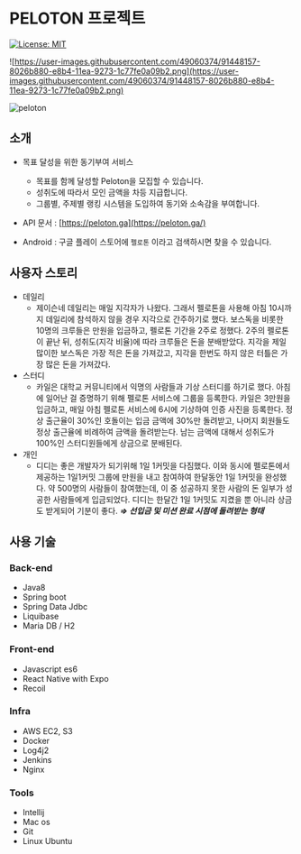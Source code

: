 # PELOTON 프로젝트
[![License: MIT](https://img.shields.io/badge/License-MIT-yellow.svg)](https://opensource.org/licenses/MIT)

![https://user-images.githubusercontent.com/49060374/91448157-8026b880-e8b4-11ea-9273-1c77fe0a09b2.png](https://user-images.githubusercontent.com/49060374/91448157-8026b880-e8b4-11ea-9273-1c77fe0a09b2.png)

![peloton](./image/peloton.gif)

## 소개

- 목표 달성을 위한 동기부여 서비스
    - 목표를 함께 달성할 Peloton을 모집할 수 있습니다.
    - 성취도에 따라서 모인 금액을 차등 지급합니다.
    - 그룹별, 주제별 랭킹 시스템을 도입하여 동기와 소속감을 부여합니다.

- API 문서 : [https://peloton.ga](https://peloton.ga/)
- Android : 구글 플레이 스토어에 `펠로톤` 이라고 검색하시면 찾을 수 있습니다.

## 사용자 스토리

- 데일리
    - 제이슨네 데일리는 매일 지각자가 나왔다. 그래서 펠로톤을 사용해 아침 10시까지 데일리에 참석하지 않을 경우 지각으로 간주하기로 했다. 보스독을 비롯한 10명의 크루들은 만원을 입금하고, 펠로톤 기간을 2주로 정했다. 2주의 펠로톤이 끝난 뒤, 성취도(지각 비율)에 따라 크루들은 돈을 분배받았다. 지각을 제일 많이한 보스독은 가장 적은 돈을 가져갔고, 지각을 한번도 하지 않은 터틀은 가장 많은 돈을 가져갔다.
- 스터디
    - 카일은 대학교 커뮤니티에서 익명의 사람들과 기상 스터디를 하기로 했다. 아침에 일어난 걸 증명하기 위해 펠로톤 서비스에 그룹을 등록한다. 카일은 3만원을 입금하고, 매일 아침 펠로톤 서비스에 6시에 기상하여 인증 사진을 등록한다. 정상 출근율이 30%인 호돌이는 입금 금액에 30%만 돌려받고, 나머지 회원들도 정상 출근율에 비례하여 금액을 돌려받는다. 남는 금액에 대해서 성취도가 100%인 스터디원들에게 상금으로 분배된다.
- 개인
    - 디디는 좋은 개발자가 되기위해 1일 1커밋을 다짐했다. 이와 동시에 펠로톤에서 제공하는 1일1커밋 그룹에 만원을 내고 참여하여 한달동안 1일 1커밋을 완성했다. 약 500명의 사람들이 참여했는데, 이 중 성공하지 못한 사람의 돈 일부가 성공한 사람들에게 입금되었다. 디디는 한달간 1일 1커밋도 지켰을 뿐 아니라 상금도 받게되어 기분이 좋다.  ***⇒ 선입금 및 미션 완료 시점에 돌려받는 형태***

## 사용 기술

### Back-end

- Java8
- Spring boot
- Spring Data Jdbc
- Liquibase
- Maria DB / H2

### Front-end

- Javascript es6
- React Native with Expo
- Recoil

### Infra

- AWS EC2, S3
- Docker
- Log4j2
- Jenkins
- Nginx

### Tools

- Intellij
- Mac os
- Git
- Linux Ubuntu

